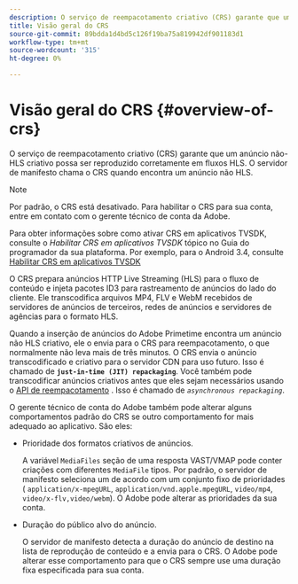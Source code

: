 ```yaml
---
description: O serviço de reempacotamento criativo (CRS) garante que um anúncio não-HLS criativo possa ser reproduzido corretamente em fluxos HLS. O servidor de manifesto chama o CRS quando encontra um anúncio não HLS.
title: Visão geral do CRS
source-git-commit: 89bdda1d4bd5c126f19ba75a819942df901183d1
workflow-type: tm+mt
source-wordcount: '315'
ht-degree: 0%

---
```



# Visão geral do CRS {#overview-of-crs}

O serviço de reempacotamento criativo (CRS) garante que um anúncio não-HLS criativo possa ser reproduzido corretamente em fluxos HLS. O servidor de manifesto chama o CRS quando encontra um anúncio não HLS.

>[!NOTE]
>
>Por padrão, o CRS está desativado. Para habilitar o CRS para sua conta, entre em contato com o gerente técnico de conta da Adobe.
>
>Para obter informações sobre como ativar CRS em aplicativos TVSDK, consulte o *Habilitar CRS em aplicativos TVSDK* tópico no Guia do programador da sua plataforma. Por exemplo, para o Android 3.4, consulte [Habilitar CRS em aplicativos TVSDK](../../programming/tvsdk-3x-android-prog/android-3x-advertising/ad-insertion/ad-transcoding/android-3x-ad-transcoding.md)

O CRS prepara anúncios HTTP Live Streaming (HLS) para o fluxo de conteúdo e injeta pacotes ID3 para rastreamento de anúncios do lado do cliente. Ele transcodifica arquivos MP4, FLV e WebM recebidos de servidores de anúncios de terceiros, redes de anúncios e servidores de agências para o formato HLS.

Quando a inserção de anúncios do Adobe Primetime encontra um anúncio não HLS criativo, ele o envia para o CRS para reempacotamento, o que normalmente não leva mais de três minutos. O CRS envia o anúncio transcodificado e criativo para o servidor CDN para uso futuro. Isso é chamado de **`just-in-time (JIT) repackaging`**. Você também pode transcodificar anúncios criativos antes que eles sejam necessários usando o  [API de reempacotamento](../../primetime-ad-insertion/~old-creative-repackaging-service/api-repackage.md) . Isso é chamado de *`asynchronous repackaging`*.

O gerente técnico de conta do Adobe também pode alterar alguns comportamentos padrão do CRS se outro comportamento for mais adequado ao aplicativo. São eles:

* Prioridade dos formatos criativos de anúncios.

   A variável `MediaFiles` seção de uma resposta VAST/VMAP pode conter criações com diferentes `MediaFile` tipos. Por padrão, o servidor de manifesto seleciona um de acordo com um conjunto fixo de prioridades ( `application/x-mpegURL`, `application/vnd.apple.mpegURL`, `video/mp4`, `video/x-flv,video/webm`). O Adobe pode alterar as prioridades da sua conta.
* Duração do público alvo do anúncio.

   O servidor de manifesto detecta a duração do anúncio de destino na lista de reprodução de conteúdo e a envia para o CRS. O Adobe pode alterar esse comportamento para que o CRS sempre use uma duração fixa especificada para sua conta.
